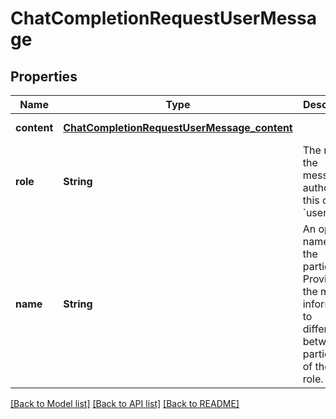 # ChatCompletionRequestUserMessage
## Properties

| Name | Type | Description | Notes |
|------------ | ------------- | ------------- | -------------|
| **content** | [**ChatCompletionRequestUserMessage_content**](ChatCompletionRequestUserMessage_content.md) |  | [default to null] |
| **role** | **String** | The role of the messages author, in this case &#x60;user&#x60;. | [default to null] |
| **name** | **String** | An optional name for the participant. Provides the model information to differentiate between participants of the same role. | [optional] [default to null] |

[[Back to Model list]](../README.md#documentation-for-models) [[Back to API list]](../README.md#documentation-for-api-endpoints) [[Back to README]](../README.md)


